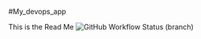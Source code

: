#My_devops_app

This is the Read Me
![GitHub Workflow Status (branch)](https://img.shields.io/github/actions/workflow/status/larissaspascascio/mydevops/main.yml?branch=master) 
